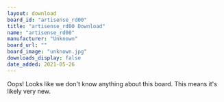 ```yaml
---
layout: download
board_id: "artisense_rd00"
title: "artisense_rd00 Download"
name: "artisense_rd00"
manufacturer: "Unknown"
board_url: ""
board_image: "unknown.jpg"
downloads_display: false
date_added: 2021-05-26
---
```


Oops! Looks like we don't know anything about this board. This means it's likely very new.
